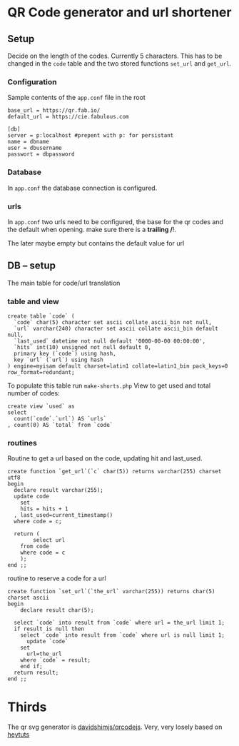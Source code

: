 # QR Code generator and url shortener
## Setup
Decide on the length of the codes. Currently 5 characters. This has to be changed in the `code` table and the two stored functions `set_url` and `get_url`.

### Configuration
Sample contents of the `app.conf` file in the root
```
base_url = https://qr.fab.io/
default_url = https://cie.fabulous.com

[db]
server = p:localhost #prepent with p: for persistant
name = dbname
user = dbusername
passwort = dbpassword

```
### Database
In `app.conf` the database connection is configured. 

### urls
In `app.conf` two urls need to be configured, the base for the qr codes and the default when opening. make sure there is a __trailing /__!.

The later maybe empty but contains the default value for url

## DB – setup
The main table for code/url translation

### table and view
```
create table `code` (
  `code` char(5) character set ascii collate ascii_bin not null,
  `url` varchar(240) character set ascii collate ascii_bin default null,
  `last_used` datetime not null default '0000-00-00 00:00:00',
  `hits` int(10) unsigned not null default 0,
  primary key (`code`) using hash,
  key `url` (`url`) using hash
) engine=myisam default charset=latin1 collate=latin1_bin pack_keys=0 row_format=redundant;
```
To populate this table run `make-shorts.php`
View to get used and total number of codes:
```
create view `used` as
select
  count(`code`.`url`) AS `urls`
, count(0) AS `total` from `code`
```

### routines
Routine to get a url based on the code, updating hit and last_used.
```
create function `get_url`(`c` char(5)) returns varchar(255) charset utf8
begin
  declare result varchar(255);
  update code
	set
    hits = hits + 1
  , last_used=current_timestamp()
  where code = c;

  return (
		select url
    from code
    where code = c
	);
end ;;
```

routine to reserve a code for a url
```
create function `set_url`(`the_url` varchar(255)) returns char(5) charset ascii
begin
	declare result char(5);

  select `code` into result from `code` where url = the_url limit 1;
  if result is null then
    select `code` into result from `code` where url is null limit 1;
	  update `code`
    set
      url=the_url
    where `code` = result;
	end if;
  return result;
end ;;
```
# Thirds
The qr svg generator is [davidshimjs/qrcodejs](https://github.com/davidshimjs/qrcodejs).
Very, very losely based on [heytuts](https://heytuts.com/web-dev/php/create-a-url-shortener-using-php)

